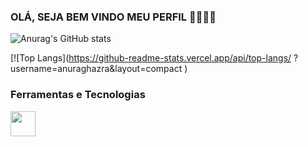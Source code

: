 ###  OLÁ, SEJA BEM VINDO MEU PERFIL 🌟🌟🌟🌟

![Anurag's GitHub stats](https://github-readme-stats.vercel.app/api?username=Gabriel-AndradeWeb&show_icons=true&theme=highcontrast)

[![Top Langs](https://github-readme-stats.vercel.app/api/top-langs/ ?username=anuraghazra&layout=compact )





### Ferramentas e Tecnologias

<img src="https://cdn.jsdelivr.net/gh/devicons/devicon/icons/git/git-original.svg" width="40" height="40"/>
